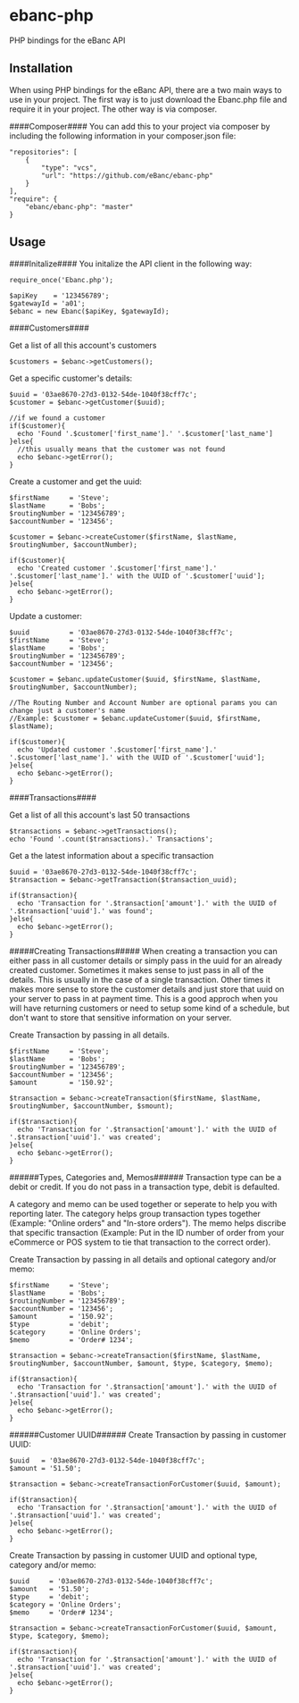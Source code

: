 ebanc-php
=========

PHP bindings for the eBanc API

Installation
------------
When using PHP bindings for the eBanc API, there are a two main ways to use in your project. The first way is to just download the Ebanc.php file and require it in your project. The other way is via composer.

####Composer####
You can add this to your project via composer by including the following information in your composer.json file:

    "repositories": [
        {
            "type": "vcs",
            "url": "https://github.com/eBanc/ebanc-php"
        }
    ],
    "require": {
        "ebanc/ebanc-php": "master"
    }

Usage
-----

####Initalize####
You initalize the API client in the following way:

    require_once('Ebanc.php');
    
    $apiKey    = '123456789';
    $gatewayId = 'a01';
    $ebanc = new Ebanc($apiKey, $gatewayId);


####Customers####

Get a list of all this account's customers

    $customers = $ebanc->getCustomers();

Get a specific customer's details:

    $uuid = '03ae8670-27d3-0132-54de-1040f38cff7c';
    $customer = $ebanc->getCustomer($uuid);
    
    //if we found a customer
    if($customer){
      echo 'Found '.$customer['first_name'].' '.$customer['last_name']
    }else{
      //this usually means that the customer was not found
      echo $ebanc->getError();
    }

Create a customer and get the uuid:

    $firstName     = 'Steve';
    $lastName      = 'Bobs';
    $routingNumber = '123456789';
    $accountNumber = '123456';
    
    $customer = $ebanc->createCustomer($firstName, $lastName, $routingNumber, $accountNumber);

    if($customer){
      echo 'Created customer '.$customer['first_name'].' '.$customer['last_name'].' with the UUID of '.$customer['uuid'];
    }else{
      echo $ebanc->getError();
    }

Update a customer:

    $uuid          = '03ae8670-27d3-0132-54de-1040f38cff7c';
    $firstName     = 'Steve';
    $lastName      = 'Bobs';
    $routingNumber = '123456789';
    $accountNumber = '123456';
    
    $customer = $ebanc.updateCustomer($uuid, $firstName, $lastName, $routingNumber, $accountNumber);
    
    //The Routing Number and Account Number are optional params you can change just a customer's name
    //Example: $customer = $ebanc.updateCustomer($uuid, $firstName, $lastName);
    
    if($customer){
      echo 'Updated customer '.$customer['first_name'].' '.$customer['last_name'].' with the UUID of '.$customer['uuid'];
    }else{
      echo $ebanc->getError();
    }


####Transactions####

Get a list of all this account's last 50 transactions

    $transactions = $ebanc->getTransactions();
    echo 'Found '.count($transactions).' Transactions';

Get a the latest information about a specific transaction

    $uuid = '03ae8670-27d3-0132-54de-1040f38cff7c';
    $transaction = $ebanc->getTransaction($transaction_uuid);
    
    if($transaction){
      echo 'Transaction for '.$transaction['amount'].' with the UUID of '.$transaction['uuid'].' was found';
    }else{
      echo $ebanc->getError();
    }

#####Creating Transactions#####
When creating a transaction you can either pass in all customer details or simply pass in the uuid for an already created customer. Sometimes it makes sense to just pass in all of the details. This is usually in the case of a single transaction. Other times it makes more sense to store the customer details and just store that uuid on your server to pass in at payment time. This is a good approch when you will have returning customers or need to setup some kind of a schedule, but don't want to store that sensitive information on your server.

Create Transaction by passing in all details.

    $firstName     = 'Steve';
    $lastName      = 'Bobs';
    $routingNumber = '123456789';
    $accountNumber = '123456';
    $amount        = '150.92';
    
    $transaction = $ebanc->createTransaction($firstName, $lastName, $routingNumber, $accountNumber, $smount);
    
    if($transaction){
      echo 'Transaction for '.$transaction['amount'].' with the UUID of '.$transaction['uuid'].' was created';
    }else{
      echo $ebanc->getError();
    }

######Types, Categories and, Memos######
Transaction type can be a debit or credit. If you do not pass in a transaction type, debit is defaulted.

A category and memo can be used together or seperate to help you with reporting later. The category helps group transaction types together (Example: "Online orders" and "In-store orders"). The memo helps discribe that specific transaction (Example: Put in the ID number of order from your eCommerce or POS system to tie that transaction to the correct order).

Create Transaction by passing in all details and optional category and/or memo:

    $firstName     = 'Steve';
    $lastName      = 'Bobs';
    $routingNumber = '123456789';
    $accountNumber = '123456';
    $amount        = '150.92';
    $type          = 'debit';
    $category      = 'Online Orders';
    $memo          = 'Order# 1234';
    
    $transaction = $ebanc->createTransaction($firstName, $lastName, $routingNumber, $accountNumber, $amount, $type, $category, $memo);
    
    if($transaction){
      echo 'Transaction for '.$transaction['amount'].' with the UUID of '.$transaction['uuid'].' was created';
    }else{
      echo $ebanc->getError();
    }

######Customer UUID######
Create Transaction by passing in customer UUID:

    $uuid   = '03ae8670-27d3-0132-54de-1040f38cff7c';
    $amount = '51.50';
    
    $transaction = $ebanc->createTransactionForCustomer($uuid, $amount);
    
    if($transaction){
      echo 'Transaction for '.$transaction['amount'].' with the UUID of '.$transaction['uuid'].' was created';
    }else{
      echo $ebanc->getError();
    }

Create Transaction by passing in customer UUID and optional type, category and/or memo:

    $uuid     = '03ae8670-27d3-0132-54de-1040f38cff7c';
    $amount   = '51.50';
    $type     = 'debit';
    $category = 'Online Orders';
    $memo     = 'Order# 1234';
    
    $transaction = $ebanc->createTransactionForCustomer($uuid, $amount, $type, $category, $memo);
    
    if($transaction){
      echo 'Transaction for '.$transaction['amount'].' with the UUID of '.$transaction['uuid'].' was created';
    }else{
      echo $ebanc->getError();
    }